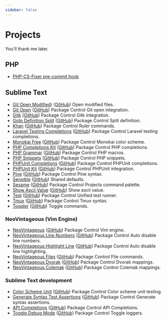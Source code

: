 ```yaml
---
sidebar: false
---
```


# Projects

You'll thank me later.

## PHP

- [PHP-CS-Fixer pre-commit hook](https://github.com/gerardroche/php-cs-fixer-pre-commit-hook)

## Sublime Text

- [Git Open Modified](https://github.com/gerardroche/sublime-git-open-modified)) ([GitHub](https://github.com/gerardroche/sublime-git-open-modified)) Open modified files.
- [Git Open](https://github.com/gerardroche/sublime-git-open) ([GitHub](https://github.com/gerardroche/sublime-git-open)) <Badge type="info">Package Control</Badge> Git open integration.
- [Gitk](https://github.com/gerardroche/sublime-gitk) ([GitHub](https://github.com/gerardroche/sublime-gitk)) <Badge type="info">Package Control</Badge> Gitk integration.
- [Goto Definition Split](https://github.com/gerardroche/sublime-goto-definition-split) ([GitHub](https://github.com/gerardroche/sublime-goto-definition-split)) <Badge type="info">Package Control</Badge> Split definition.
- [Khan](https://github.com/gerardroche/sublime-khan) ([GitHub](https://github.com/gerardroche/sublime-khan)) <Badge type="info">Package Control</Badge> Ruler commands.
- [Laravel Testing Completions](https://github.com/gerardroche/sublime-laravel-testing-completions) ([GitHub](https://github.com/gerardroche/sublime-laravel-testing-completions)) <Badge type="info">Package Control</Badge> Laravel testing completions.
- [Monokai Free](https://github.com/gerardroche/sublime-monokai-free) ([GitHub](https://github.com/gerardroche/sublime-monokai-free)) <Badge type="info">Package Control</Badge> Monokai color scheme.
- [PHP Completions Kit](https://github.com/gerardroche/sublime-phpck) ([GitHub](https://github.com/gerardroche/sublime-phpck)) <Badge type="info">Package Control</Badge> PHP completions.
- [PHP Grammar](https://github.com/gerardroche/sublime-php-grammar) ([GitHub](https://github.com/gerardroche/sublime-php-grammar)) <Badge type="info">Package Control</Badge> PHP macros.
- [PHP Snippets](https://github.com/gerardroche/sublime-php-snippets) ([GitHub](https://github.com/gerardroche/sublime-php-snippets)) <Badge type="info">Package Control</Badge> PHP snippets.
- [PHPUnit Completions](https://github.com/gerardroche/sublime-phpunit-completions) ([GitHub](https://github.com/gerardroche/sublime-phpunit-completions)) <Badge type="info">Package Control</Badge> PHPUnit completions.
- [PHPUnit Kit](/projects/sublime-phpunit) ([GitHub](https://github.com/gerardroche/sublime-phpunit)) <Badge type="info">Package Control</Badge> PHPUnit integration.
- [Pine](https://github.com/gerardroche/sublime-pine) ([GitHub](https://github.com/gerardroche/sublime-pine)) <Badge type="info">Package Control</Badge> Pine syntax.
- [Sensible](https://github.com/gerardroche/sublime-sensible) ([GitHub](https://github.com/gerardroche/sublime-sensible)) Shared defaults.
- [Sesame](/projects/sublime-sesame) ([GitHub](https://github.com/gerardroche/sublime-sesame)) <Badge type="info">Package Control</Badge> Projects command palette.
- [Show Ascii Value](https://github.com/gerardroche/sublime-show-ascii-value) ([GitHub](https://github.com/gerardroche/sublime-show-ascii-value)) Show ascii value.
- [Test](https://github.com/gerardroche/sublime-test) ([GitHub](https://github.com/gerardroche/sublime-test)) <Badge type="info">Package Control</Badge> Unified test runner.
- [Tmux](https://github.com/gerardroche/sublime-tmux) ([GitHub](https://github.com/gerardroche/sublime-tmux)) <Badge type="info">Package Control</Badge> Tmux syntax.
- [Toggler](https://github.com/gerardroche/sublime-toggler) ([GitHub](https://github.com/gerardroche/sublime-toggler)) Toggle commands.

### NeoVintageous (Vim Engine)

- [NeoVintageous](https://github.com/NeoVintageous/NeoVintageous) ([GitHub](https://github.com/NeoVintageous/NeoVintageous)) <Badge type="info">Package Control</Badge> Vim engine.
- [NeoVintageous Line Numbers](https://github.com/gerardroche/NeoVintageousLineNumbers) ([GitHub](https://github.com/gerardroche/NeoVintageousLineNumbers)) <Badge type="info">Package Control</Badge> Auto disable line numbers.
- [NeoVintageous Highlight Line](https://github.com/gerardroche/NeoVintageousHighlightLine) ([GitHub](https://github.com/gerardroche/NeoVintageousHighlightLine)) <Badge type="info">Package Control</Badge> Auto disable line highlighting.
- [NeoVintageous Files](https://github.com/gerardroche/NeoVintageousFiles) ([GitHub](https://github.com/gerardroche/NeoVintageousFiles)) <Badge type="info">Package Control</Badge> File commands.
- [NeoVintageous Dvorak](https://github.com/gerardroche/NeoVintageousDvorak) ([GitHub](https://github.com/gerardroche/NeoVintageousDvorak)) <Badge type="info">Package Control</Badge> Dvorak mappings.
- [NeoVintageous Colemak](https://github.com/gerardroche/NeoVintageousColemak) ([GitHub](https://github.com/gerardroche/NeoVintageousColemak)) <Badge type="info">Package Control</Badge> Colemak mappings.

### Sublime Text development

- [Color Scheme Unit](https://github.com/gerardroche/sublime-color-scheme-unit) ([GitHub](https://github.com/gerardroche/sublime-color-scheme-unit)) <Badge type="info">Package Control</Badge> Color scheme unit testing.
- [Generate Syntax Test Assertions](https://github.com/gerardroche/sublime-generate-syntax-test-assertions) ([GitHub](https://github.com/gerardroche/sublime-generate-syntax-test-assertions)) <Badge type="info">Package Control</Badge> Generate syntax assertions.
- [API Completions](https://github.com/gerardroche/sublime-api-completions) ([GitHub](https://github.com/gerardroche/sublime-api-completions)) <Badge type="info">Package Control</Badge> API Completions.
- [Toggle Debug Mode](https://github.com/gerardroche/sublime-toggle-debug-mode) ([GitHub](https://github.com/gerardroche/sublime-toggle-debug-mode)) <Badge type="info">Package Control</Badge> Toggle loggers.
